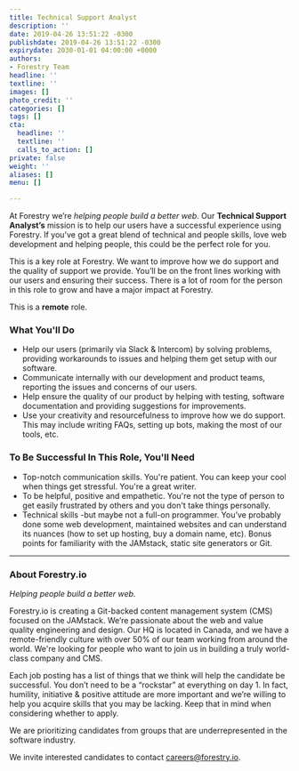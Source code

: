 ```yaml
---
title: Technical Support Analyst
description: ''
date: 2019-04-26 13:51:22 -0300
publishdate: 2019-04-26 13:51:22 -0300
expirydate: 2030-01-01 04:00:00 +0000
authors:
- Forestry Team
headline: ''
textline: ''
images: []
photo_credit: ''
categories: []
tags: []
cta:
  headline: ''
  textline: ''
  calls_to_action: []
private: false
weight: ''
aliases: []
menu: []

---
```

At Forestry we’re _helping people build a better web_. Our **Technical Support Analyst’s** mission is to help our users have a successful experience using Forestry. If you’ve got a great blend of technical and people skills, love web development and helping people, this could be the perfect role for you.

This is a key role at Forestry. We want to improve how we do support and the quality of support we provide. You’ll be on the front lines working with our users and ensuring their success. There is a lot of room for the person in this role to grow and have a major impact at Forestry.

This is a **remote** role.
<!--more-->

### What You'll Do

* Help our users (primarily via Slack & Intercom) by solving problems, providing workarounds to issues and helping them get setup with our software.
* Communicate internally with our development and product teams, reporting the issues and concerns of our users.
* Help ensure the quality of our product by helping with testing, software documentation and providing suggestions for improvements.
* Use your creativity and resourcefulness to improve how we do support. This may include writing FAQs, setting up bots, making the most of our tools, etc.

### To Be Successful In This Role, You'll Need

* Top-notch communication skills. You're patient. You can keep your cool when things get stressful. You're a great writer.
* To be helpful, positive and empathetic. You're not the type of person to get easily frustrated by others and you don't take things personally.
* Technical skills -but maybe not a full-on programmer. You’ve probably done some web development, maintained websites and can understand its nuances (how to set up hosting, buy a domain name, etc). Bonus points for familiarity with the JAMstack, static site generators or Git.

***

### About Forestry.io

_Helping people build a better web._

Forestry.io is creating a Git-backed content management system (CMS) focused on the JAMstack. We’re passionate about the web and value quality engineering and design. Our HQ is located in Canada, and we have a remote-friendly culture with over 50% of our team working from around the world. We're looking for people who want to join us in building a truly world-class company and CMS.

Each job posting has a list of things that we think will help the candidate be successful. You don’t need to be a “rockstar” at everything on day 1. In fact, humility, initiative & positive attitude are more important and we’re willing to help you acquire skills that you may be lacking. Keep that in mind when considering whether to apply.

We are prioritizing candidates from groups that are underrepresented in the software industry.

We invite interested candidates to contact [careers@forestry.io](mailto:careers@forestry.io).
